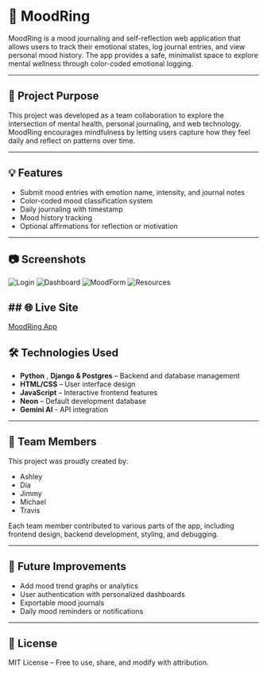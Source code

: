 # 🌈 MoodRing

MoodRing is a mood journaling and self-reflection web application that allows users to track their emotional states, log journal entries, and view personal mood history. The app provides a safe, minimalist space to explore mental wellness through color-coded emotional logging.

---

## 🧠 Project Purpose

This project was developed as a team collaboration to explore the intersection of mental health, personal journaling, and web technology. MoodRing encourages mindfulness by letting users capture how they feel daily and reflect on patterns over time.

---

## 💡 Features

- Submit mood entries with emotion name, intensity, and journal notes
- Color-coded mood classification system
- Daily journaling with timestamp
- Mood history tracking
- Optional affirmations for reflection or motivation

---

## 📷 Screenshots

![Login](main_app/screenshots/home.png)
![Dashboard](main_app/screenshots/dashboard.png)
![MoodForm](main_app/screenshots/moodform.png)
![Resources](main_app/screenshots/resources.png)

## ## 🌐 Live Site

[MoodRing App](https://moodring-d082a6f2c037.herokuapp.com/)

## 🛠 Technologies Used

- **Python** , **Django & Postgres** – Backend and database management
- **HTML/CSS** – User interface design
- **JavaScript** – Interactive frontend features
- **Neon** – Default development database
- **Gemini AI** - API integration

---

## 👥 Team Members

This project was proudly created by:

- Ashley
- Dia
- Jimmy
- Michael
- Travis

Each team member contributed to various parts of the app, including frontend design, backend development, styling, and debugging.

---

## 📌 Future Improvements

- Add mood trend graphs or analytics
- User authentication with personalized dashboards
- Exportable mood journals
- Daily mood reminders or notifications

---

## 📃 License

MIT License – Free to use, share, and modify with attribution.
